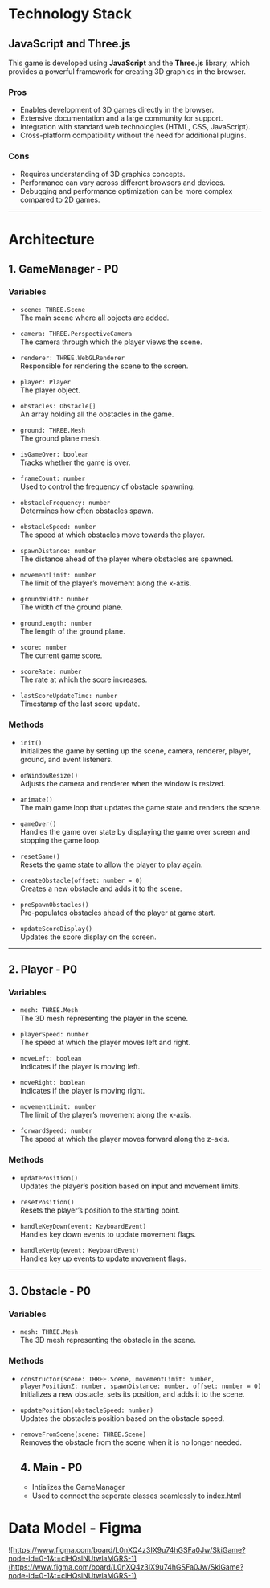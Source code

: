 # Technology Stack

## JavaScript and Three.js

This game is developed using **JavaScript** and the **Three.js** library, which provides a powerful framework for creating 3D graphics in the browser.

### Pros

- Enables development of 3D games directly in the browser.
- Extensive documentation and a large community for support.
- Integration with standard web technologies (HTML, CSS, JavaScript).
- Cross-platform compatibility without the need for additional plugins.

### Cons

- Requires understanding of 3D graphics concepts.
- Performance can vary across different browsers and devices.
- Debugging and performance optimization can be more complex compared to 2D games.

---

# Architecture

## 1. GameManager - P0

### Variables

- `scene: THREE.Scene`  
  The main scene where all objects are added.

- `camera: THREE.PerspectiveCamera`  
  The camera through which the player views the scene.

- `renderer: THREE.WebGLRenderer`  
  Responsible for rendering the scene to the screen.

- `player: Player`  
  The player object.

- `obstacles: Obstacle[]`  
  An array holding all the obstacles in the game.

- `ground: THREE.Mesh`  
  The ground plane mesh.

- `isGameOver: boolean`  
  Tracks whether the game is over.

- `frameCount: number`  
  Used to control the frequency of obstacle spawning.

- `obstacleFrequency: number`  
  Determines how often obstacles spawn.

- `obstacleSpeed: number`  
  The speed at which obstacles move towards the player.

- `spawnDistance: number`  
  The distance ahead of the player where obstacles are spawned.

- `movementLimit: number`  
  The limit of the player’s movement along the x-axis.

- `groundWidth: number`  
  The width of the ground plane.

- `groundLength: number`  
  The length of the ground plane.

- `score: number`  
  The current game score.

- `scoreRate: number`  
  The rate at which the score increases.

- `lastScoreUpdateTime: number`  
  Timestamp of the last score update.

### Methods

- `init()`  
  Initializes the game by setting up the scene, camera, renderer, player, ground, and event listeners.

- `onWindowResize()`  
  Adjusts the camera and renderer when the window is resized.

- `animate()`  
  The main game loop that updates the game state and renders the scene.

- `gameOver()`  
  Handles the game over state by displaying the game over screen and stopping the game loop.

- `resetGame()`  
  Resets the game state to allow the player to play again.

- `createObstacle(offset: number = 0)`  
  Creates a new obstacle and adds it to the scene.

- `preSpawnObstacles()`  
  Pre-populates obstacles ahead of the player at game start.

- `updateScoreDisplay()`  
  Updates the score display on the screen.

---

## 2. Player - P0

### Variables

- `mesh: THREE.Mesh`  
  The 3D mesh representing the player in the scene.

- `playerSpeed: number`  
  The speed at which the player moves left and right.

- `moveLeft: boolean`  
  Indicates if the player is moving left.

- `moveRight: boolean`  
  Indicates if the player is moving right.

- `movementLimit: number`  
  The limit of the player’s movement along the x-axis.

- `forwardSpeed: number`  
  The speed at which the player moves forward along the z-axis.

### Methods

- `updatePosition()`  
  Updates the player’s position based on input and movement limits.

- `resetPosition()`  
  Resets the player’s position to the starting point.

- `handleKeyDown(event: KeyboardEvent)`  
  Handles key down events to update movement flags.

- `handleKeyUp(event: KeyboardEvent)`  
  Handles key up events to update movement flags.

---

## 3. Obstacle - P0

### Variables

- `mesh: THREE.Mesh`  
  The 3D mesh representing the obstacle in the scene.

### Methods

- `constructor(scene: THREE.Scene, movementLimit: number, playerPositionZ: number, spawnDistance: number, offset: number = 0)`  
  Initializes a new obstacle, sets its position, and adds it to the scene.

- `updatePosition(obstacleSpeed: number)`  
  Updates the obstacle’s position based on the obstacle speed.

- `removeFromScene(scene: THREE.Scene)`  
  Removes the obstacle from the scene when it is no longer needed.

  ## 4. Main - P0

  - Intializes the GameManager
  - Used to connect the seperate classes seamlessly to index.html

# Data Model - Figma

![https://www.figma.com/board/L0nXQ4z3IX9u74hGSFa0Jw/SkiGame?node-id=0-1&t=clHQslNUtwlaMGRS-1](https://www.figma.com/board/L0nXQ4z3IX9u74hGSFa0Jw/SkiGame?node-id=0-1&t=clHQslNUtwlaMGRS-1)